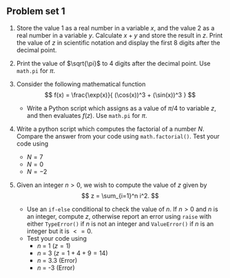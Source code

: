 ## Problem set 1

1. Store the value 1 as a real number in a variable $x$, and the value 2 as a real number in a variable $y$. Calculate $x + y$ and store the result in $z$. Print the value of $z$ in scientific notation and display the first 8 digits after the decimal point.  

2. Print the value of $\sqrt{\pi}$ to 4 digits after the decimal point. Use `math.pi` for $\pi$.

3. Consider the following mathematical function
$$
  f(x) = \frac{\exp(x)}{ (\cos(x))^3 + (\sin(x))^3 }
$$
	* Write a Python script which assigns as a value of $\pi/4$ to variable $z$, and then evaluates $f(z)$. Use `math.pi` for $\pi$.

4. Write a python script which computes the factorial of a number $N$. Compare the answer from your code using `math.factorial()`.
Test your code using
	* $N = 7$
	* $N = 0$
	* $N = -2$

5. Given an integer $n > 0$, we wish to compute the value of $z$ given by
$$
    z = \sum_{i=1}^n i^2.
$$
	* Use an `if-else` conditional to check the value of $n$. If $n > 0$ and $n$ is an integer, compute $z$, otherwise report an error using `raise` with either `TypeError()` if $n$ is not an integer and `ValueError()` if $n$ is an integer but it is $<= 0$.
	* Test your code using
  		- $n$ = 1 ($z = 1$)
  		- $n$ = 3 ($z = 1 + 4 + 9 = 14$)
  		- $n$ = 3.3 (Error)
  		- $n$ = -3 (Error)
